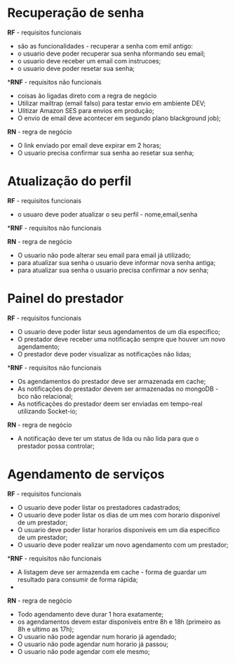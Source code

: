 # Recuperação de senha
**RF** - requisitos funcionais
- são as funcionalidades - recuperar a senha com emil antigo:
- o usuario deve poder recuperar sua senha nformando seu email;
- o usuario deve receber um email com instrucoes;
- o usuario deve poder resetar sua senha;

***RNF** - requisitos não funcionais
- coisas ão ligadas direto com a regra de negócio
- Utilizar mailtrap (email falso) para testar envio em ambiente DEV;
- Ulitizar Amazon SES para envios em produção;
- O envio de email deve acontecer em segundo plano blackground job);

**RN** - regra de negócio 
- O link enviado por email deve expirar em 2 horas;
- O usuario precisa confirmar sua senha ao resetar sua senha;

# Atualização do perfil
**RF** - requisitos funcionais
- o usuaro deve poder atualizar o seu perfil - nome,email,senha

***RNF** - requisitos não funcionais

**RN** - regra de negócio
- O usuario não pode alterar seu email para email já utilizado;
- para atualizar sua senha o usuario deve informar nova senha antiga;
- para atualizar sua senha o usuario precisa confirmar a nov senha;

# Painel do prestador
**RF** - requisitos funcionais
- O usuario deve poder listar seus agendamentos de um dia especifico;
- O prestador deve receber uma notificação sempre que houver um novo agendamento;
-  O prestador deve poder visualizar as notificações não lidas;

***RNF** - requisitos não funcionais
- Os agendamentos do prestador deve ser armazenada em cache;
- As notificações do prestador devem ser armazenadas no mongoDB - bco não relacional;
- As notificações do prestador deem ser enviadas em tempo-real utilizando Socket-io;

**RN** - regra de negócio
- A notificação deve ter um status de lida ou não lida para que o prestador possa controlar;

# Agendamento de serviços
**RF** - requisitos funcionais
- O usuario deve poder listar os prestadores cadastrados;
- O usuario deve poder listar os dias de um mes com horario disponivel de um prestador;
- O usuario deve poder listar horarios disponiveis em um dia especifico de um prestador;
- O usuario deve poder realizar um novo agendamento com um prestador;

***RNF** - requisitos não funcionais
- A listagem deve ser armazenda em cache - forma de guardar um resultado para consumir de forma rápida;
- 
**RN** - regra de negócio
- Todo agendamento deve durar 1 hora exatamente;
- os agendamentos devem estar disponiveis entre 8h e 18h (primeiro as 8h e ultimo as 17h);
- O usuario não pode agendar num horario já agendado;
- O usuario não pode agendar num horario já passou;
- O usuario não pode agendar com ele mesmo;

